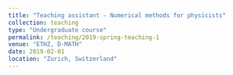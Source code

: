 ```yaml
---
title: "Teaching assistant - Numerical methods for physicists"
collection: teaching
type: "Undergraduate course"
permalink: /teaching/2019-spring-teaching-1
venue: "ETHZ, D-MATH"
date: 2019-02-01
location: "Zurich, Switzerland"
---
```

